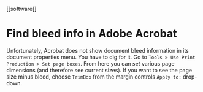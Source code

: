[[software]]

# Find bleed info in Adobe Acrobat

Unfortunately, Acrobat does not show document bleed information in its document properties menu. You have to dig for it. Go to `Tools > Use Print Production > Set page boxes`. From here you can *set* various page dimensions (and therefore see current sizes). If you want to see the page size minus bleed, choose `TrimBox` from the margin controls `Apply to:` drop-down.
